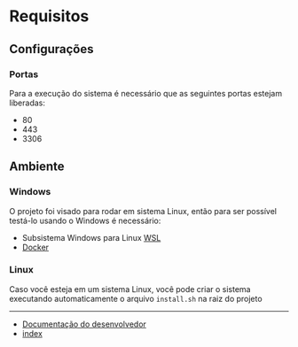 # Requisitos

## Configurações

### Portas

Para a execução do sistema é necessário que as seguintes portas estejam liberadas:

- 80
- 443
- 3306

## Ambiente

### Windows

O projeto foi visado para rodar em sistema Linux, então para ser possível testá-lo usando o Windows é necessário:

- Subsistema Windows para Linux [WSL](https://learn.microsoft.com/pt-br/windows/wsl/install)
- [Docker](https://docs.docker.com/desktop/install/windows-install/)

### Linux

Caso você esteja em um sistema Linux, você pode criar o sistema executando automaticamente o arquivo `install.sh` na raiz do projeto

---

- [Documentação do desenvolvedor](/docs/predocs/index.md)
- [index](/docs/index.md)
